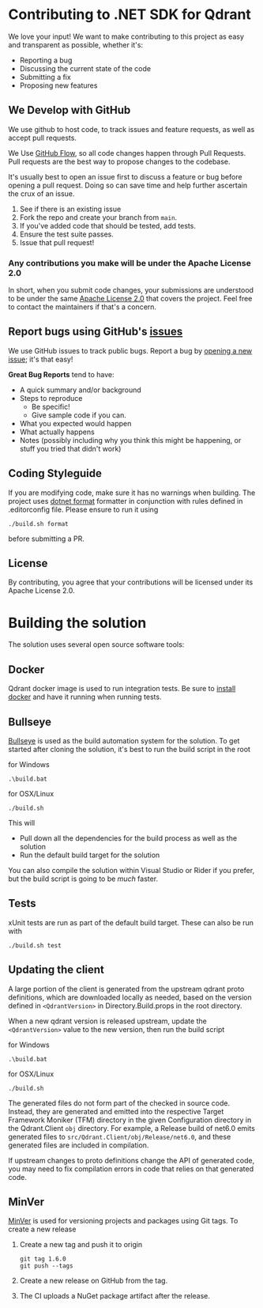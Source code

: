 # Contributing to .NET SDK for Qdrant

We love your input! We want to make contributing to this project as easy and transparent as possible, whether it's:

- Reporting a bug
- Discussing the current state of the code
- Submitting a fix
- Proposing new features

## We Develop with GitHub

We use github to host code, to track issues and feature requests, as well as accept pull requests.

We Use [GitHub Flow](https://docs.github.com/en/get-started/quickstart/github-flow), so all code changes
happen through Pull Requests. Pull requests are the best way to propose changes to the codebase. 

It's usually best to open an issue first to discuss a feature or bug before opening a pull request. 
Doing so can save time and help further ascertain the crux of an issue.

1. See if there is an existing issue
2. Fork the repo and create your branch from `main`.
2. If you've added code that should be tested, add tests.
3. Ensure the test suite passes.
4. Issue that pull request!

### Any contributions you make will be under the Apache License 2.0

In short, when you submit code changes, your submissions are understood to be under the 
same [Apache License 2.0](https://choosealicense.com/licenses/apache-2.0/) that covers the project.
Feel free to contact the maintainers if that's a concern.

## Report bugs using GitHub's [issues](https://github.com/qdrant/qdrant-dotnet/issues)

We use GitHub issues to track public bugs. Report a bug by 
[opening a new issue](https://github.com/qdrant/qdrant-dotnet/issues/new); it's that easy!

**Great Bug Reports** tend to have:

- A quick summary and/or background
- Steps to reproduce
  - Be specific!
  - Give sample code if you can.
- What you expected would happen
- What actually happens
- Notes (possibly including why you think this might be happening, or stuff you tried that didn't work)

## Coding Styleguide

If you are modifying code, make sure it has no warnings when building.
The project uses [dotnet format](https://learn.microsoft.com/en-us/dotnet/core/tools/dotnet-format) formatter in 
conjunction with rules defined in .editorconfig file. Please ensure to run it using

```
./build.sh format
```

before submitting a PR.

## License

By contributing, you agree that your contributions will be licensed under its Apache License 2.0.

# Building the solution

The solution uses several open source software tools:

## Docker

Qdrant docker image is used to run integration tests. Be sure to 
[install docker](https://docs.docker.com/engine/install/) and have it running when running tests.

## Bullseye

[Bullseye](https://github.com/adamralph/bullseye) is used as the build automation system for the solution.
To get started after cloning the solution, it's best to run the build script in the root

for Windows

```
.\build.bat
```

for OSX/Linux

```
./build.sh
```

This will

- Pull down all the dependencies for the build process as well as the solution
- Run the default build target for the solution

You can also compile the solution within Visual Studio or Rider if you prefer, but the build script is 
going to be _much_ faster.

## Tests

xUnit tests are run as part of the default build target. These can also be run with

```
./build.sh test
```

## Updating the client

A large portion of the client is generated from the upstream qdrant proto definitions, which are
downloaded locally as needed, based on the version defined in `<QdrantVersion>` in Directory.Build.props
in the root directory.

When a new qdrant version is released upstream, update the `<QdrantVersion>` value to the new version,
then run the build script

for Windows

```
.\build.bat
```

for OSX/Linux

```
./build.sh
```

The generated files do not form part of the checked in source code. Instead, they are generated
and emitted into the respective Target Framework Moniker (TFM) directory in the given
Configuration directory in the Qdrant.Client `obj` directory. For example, a Release build of
net6.0 emits generated files to `src/Qdrant.Client/obj/Release/net6.0`, and these generated
files are included in compilation.

If upstream changes to proto definitions change the API of generated code, you may need 
to fix compilation errors in code that relies on that generated code. 

## MinVer

[MinVer](https://github.com/adamralph/minver) is used for versioning projects and packages using
Git tags. To create a new release

1. Create a new tag and push it to origin

   ```
   git tag 1.6.0
   git push --tags
   ```
   
2. Create a new release on GitHub from the tag.
3. The CI uploads a NuGet package artifact after the release.

